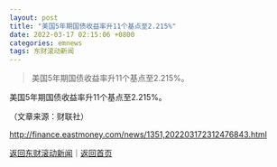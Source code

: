 ```yaml
---
layout: post
title: "美国5年期国债收益率升11个基点至2.215%"
date: 2022-03-17 02:15:06 +0800
categories: emnews
tags: 东财滚动新闻
---
```

> 美国5年期国债收益率升11个基点至2.215%。

<p>美国5年期国债收益率升11个基点至2.215%。</p><p class="em_media">（文章来源：财联社）</p>

<http://finance.eastmoney.com/news/1351,202203172312476843.html>

[返回东财滚动新闻](//finews.withounder.com/emnews/)｜[返回首页](//finews.withounder.com/)